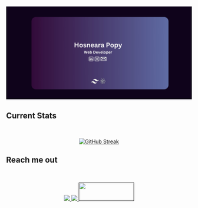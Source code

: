 ![](https://raw.githubusercontent.com/husnearaa/husnearaa/main/image/img.jpg)



##  Current Stats

<br />
<p align="center">
    <a href="https://git.io/streak-stats"><img src="https://github-readme-streak-stats.herokuapp.com?user=husnearaa&theme=violet-punch" alt="GitHub Streak" /></a>
</p>

## Reach me out

<br />
<p align="center">
    <a href="https://www.linkedin.com/in/hosneara-popy-911abb136/">
        <img height="50"  src="https://i.postimg.cc/YSr4ffwV/in.png">
    </a>
    <a href="">
        <img height="50"   src="https://i.postimg.cc/XvkfnYVM/x.png">
    </a>
    <a href="">
        <img height="50" width="150"  src="https://i.postimg.cc/nV2FbsNK/f.png">
    </a>
</p>
<br />
